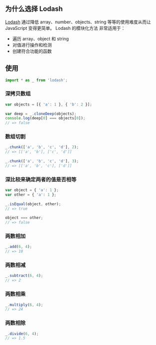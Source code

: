 ## 为什么选择 Lodash
[Lodash](https://www.lodashjs.com/) 通过降低 array、number、objects、string 等等的使用难度从而让 JavaScript 变得更简单。 Lodash 的模块化方法 非常适用于：
- 遍历 array、object 和 string
- 对值进行操作和检测
- 创建符合功能的函数

## 使用

```js
import * as _ from 'lodash';
```
### 深拷贝数组
```js
var objects = [{ 'a': 1 }, { 'b': 2 }];
 
var deep = _.cloneDeep(objects);
console.log(deep[0] === objects[0]);
// => false
```

### 数组切割
```js 
_.chunk(['a', 'b', 'c', 'd'], 2);
// => [['a', 'b'], ['c', 'd']]
 
_.chunk(['a', 'b', 'c', 'd'], 3);
// => [['a', 'b', 'c'], ['d']]

```

### 深比较来确定两者的值是否相等
```js
var object = { 'a': 1 };
var other = { 'a': 1 };
 
_.isEqual(object, other);
// => true
 
object === other;
// => false
```

### 两数相加
```js
_.add(6, 4);
// => 10
```

### 两数相减
```js
_.subtract(6, 4);
// => 2
```

### 两数相乘
```js
_.multiply(6, 4);
// => 24
```

### 两数相除
```js
_.divide(6, 4);
// => 1.5
```